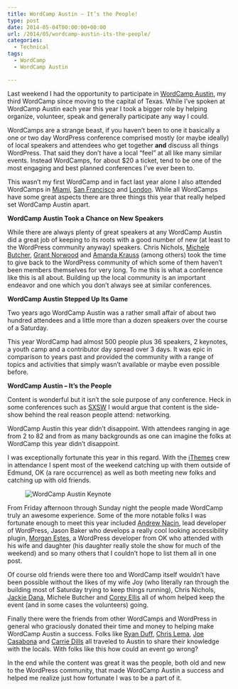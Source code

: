 ```yaml
---
title: WordCamp Austin – It’s the People!
type: post
date: 2014-05-04T00:00:00+00:00
url: /2014/05/wordcamp-austin-its-the-people/
categories:
  - Technical
tags:
  - WordCamp
  - WordCamp Austin

---
```

Last weekend I had the opportunity to participate in <a title="WordCamp Austin 2014" href="http://2014.austin.wordcamp.org" target="_blank" rel="noopener noreferrer">WordCamp Austin</a>, my third WordCamp since moving to the capital of Texas. While I’ve spoken at WordCamp Austin each year this year I took a bigger role by helping organize, volunteer, speak and generally participate any way I could.

WordCamps are a strange beast, if you haven’t been to one it basically a one or two day WordPress conference comprised mostly (or maybe ideally) of local speakers and attendees who get together **and** discuss all things WordPress. That said they don’t have a local “feel” at all like many similar events. Instead WordCamps, for about $20 a ticket, tend to be one of the most engaging and best planned conferences I’ve ever been to.

This wasn’t my first WordCamp and in fact last year alone I also attended WordCamps in <a title="WordCamp Miami 2013" href="http://2013.miami.wordcamp.org" target="_blank" rel="noopener noreferrer">Miami</a>, <a title="WordCamp San Francisco 2013" href="http://2013.sf.wordcamp.org" target="_blank" rel="noopener noreferrer">San Francisco</a> and <a title="WordCamp London 2013" href="http://2013.london.wordcamp.org" target="_blank" rel="noopener noreferrer">London</a>.&nbsp;While all WordCamps have some great aspects there are three things this year that really helped set WordCamp Austin apart.

**WordCamp Austin Took a Chance on New Speakers**

While there are always plenty of great speakers at any WordCamp Austin did a great job of keeping to its roots with a good number of new (at least to the WordPress community anyway) speakers. Chris Nichols, <a title="Michele Butcher" href="http://michelebutcher.com" target="_blank" rel="noopener noreferrer">Michele Butcher</a>, <a title="Grant Norwood" href="http://grantnorwood.com" target="_blank" rel="noopener noreferrer">Grant Norwood</a> and <a title="Amanda Krauss" href="http://techintranslation.com" target="_blank" rel="noopener noreferrer">Amanda Krauss</a> (among others) took the time to give back to the WordPress community of which some of them haven’t been members themselves for very long. To me this is what a conference like this is all about. Building up the local community is an important endeavor and one which you don’t always see at similar conferences.

**WordCamp Austin Stepped Up Its Game**

Two years ago WordCamp Austin was a rather small affair of about two hundred attendees and a little more than a dozen speakers over the course of a Saturday.

This year WordCamp had almost 500 people plus 36 speakers, 2 keynotes, a youth camp and a contributor day spread over 3 days. It was epic in comparison to years past and provided the community with a range of topics and activities that simply wasn’t available or maybe even possible before.

**WordCamp Austin – It’s the People**

Content is wonderful but it isn’t the sole purpose of any conference. Heck in some conferences such as <a title="SXSW" href="http://sxsw.com" target="_blank" rel="noopener noreferrer">SXSW</a> I would argue that content is the side-show behind the real reason people attend: networking.

WordCamp Austin this year didn’t disappoint. With attendees ranging in age from 2 to 82 and from as many backgrounds as one can imagine the folks at WordCamp this year didn’t disappoint.

I was exceptionally fortunate this year in this regard. With the <a title="iThemes.com" href="http://ithemes.com" target="_blank" rel="noopener noreferrer">iThemes</a> crew in attendance I spent most of the weekend catching up with them outside of Edmund, OK (a rare occurrence) as well as both meeting new folks&nbsp;and catching up with old friends.

<div class="wp-block-image">
  <figure class="alignleft"><img decoding="async" src="/images/2014/05/WordCamp-Austin-Audience-150x150-1.jpg" alt="WordCamp Austin Keynote" class="wp-image-6618" /></figure>
</div>

From Friday afternoon through Sunday night the people made WordCamp truly an awesome experience. Some of the more notable folks I was fortunate enough to meet this year included <a title="Nacin" href="http://nacin.com" target="_blank" rel="noopener noreferrer">Andrew Nacin</a>, lead developer of WordPress, Jason Baker who develops a really cool looking accessibility plugin, <a title="Morgan Estes" href="http://www.morganestes.me" target="_blank" rel="noopener noreferrer">Morgan Estes</a>, a WordPress developer from OK who attended with his wife and daughter (his daughter really stole the show for much of the weekend) and so many others that I couldn’t hope to list them all in one post.

Of course old friends were there too and WordCamp itself wouldn’t have been possible without the likes of my wife Joy (who literally ran through the building most of Saturday trying to keep things running), Chris Nichols, <a title="Jackie Dana" href="http://jackiedana.com" target="_blank" rel="noopener noreferrer">Jackie Dana</a>, Michele Butcher and <a title="Corey Ellis" href="https://www.linkedin.com/in/coreyellis/" target="_blank" rel="noopener noreferrer">Corey Ellis</a> all of whom helped keep the event (and in some cases the volunteers) going.

Finally there were the friends from other WordCamps and WordPress in general who graciously donated their time and money to helping make WordCamp Austin a success. Folks like <a title="Ryan Duff" href="http://www.ryanduff.net" target="_blank" rel="noopener noreferrer">Ryan Duff</a>, <a title="Chris Lema" href="http://chrislema.com" target="_blank" rel="noopener noreferrer">Chris Lema</a>, <a title="Joe Casabona" href="http://casabona.org" target="_blank" rel="noopener noreferrer">Joe Casabona</a> and <a title="Carrie Dils" href="http://www.carriedils.com" target="_blank" rel="noopener noreferrer">Carrie Dills</a> all traveled to Austin to share their knowledge with the locals. With folks like this how could an event go wrong?

In the end while the content was great it was the people, both old and new to the WordPress community, that made WordCamp Austin a success and helped me realize just how fortunate&nbsp;I was to be a part of it.